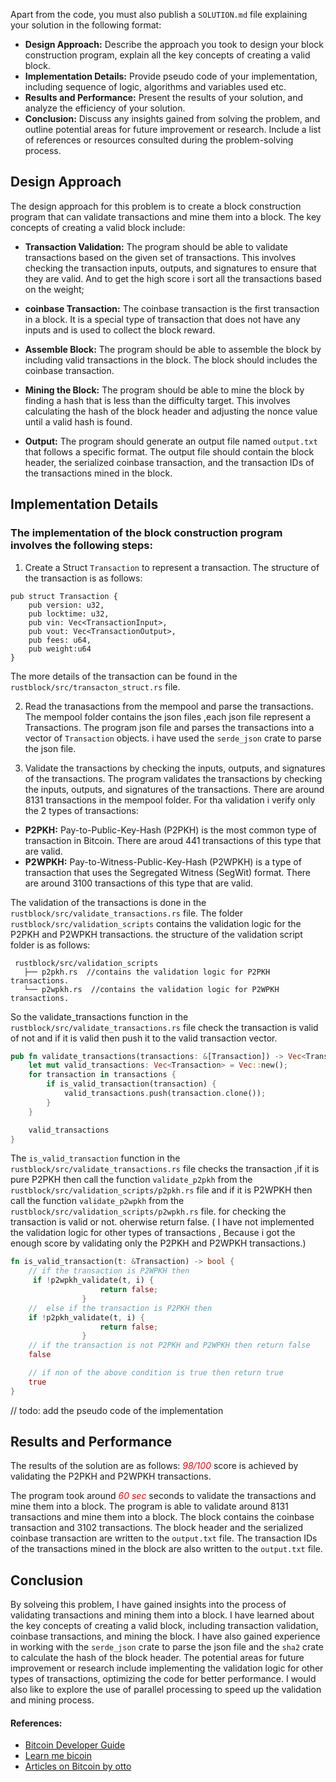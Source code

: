 Apart from the code, you must also publish a `SOLUTION.md` file explaining your solution in the following format:
- **Design Approach:** Describe the approach you took to design your block construction program, explain all the key concepts of creating a valid block.
- **Implementation Details:** Provide pseudo code of your implementation, including sequence of logic, algorithms and variables used etc.
- **Results and Performance:** Present the results of your solution, and analyze the efficiency of your solution.
- **Conclusion:** Discuss any insights gained from solving the problem, and outline potential areas for future improvement or research. Include a list of references or resources consulted during the problem-solving process.


## Design Approach
The design approach for this problem is to create a block construction program that can validate transactions and mine them into a block. The key concepts of creating a valid block include:

- **Transaction Validation:** The program should be able to validate transactions based on the given set of transactions. This involves checking the transaction inputs, outputs, and signatures to ensure that they are valid. And to get the high score i sort all the transactions based on the weight;

- **coinbase Transaction:** The coinbase transaction is the first transaction in a block. It is a special type of transaction that does not have any inputs and is used to collect the block reward. 

- **Assemble Block:** The program should be able to assemble the block by including valid transactions in the block. The block should  includes the coinbase transaction.

- **Mining the Block:** The program should be able to mine the block by finding a hash that is less than the difficulty target. This involves calculating the hash of the block header and adjusting the nonce value until a valid hash is found.

- **Output:** The program should generate an output file named `output.txt` that follows a specific format. The output file should contain the block header, the serialized coinbase transaction, and the transaction IDs of the transactions mined in the block.

## Implementation Details

### The implementation of the block construction program involves the following steps:

1. Create a Struct `Transaction` to represent a transaction. The structure of the transaction is as follows:
```
pub struct Transaction {
    pub version: u32,
    pub locktime: u32,
    pub vin: Vec<TransactionInput>,
    pub vout: Vec<TransactionOutput>,
    pub fees: u64,
    pub weight:u64
}
```
The more details of the transaction can be found in the `rustblock/src/transacton_struct.rs` file.

2. Read the tranasactions from the mempool and parse the transactions. The mempool folder contains the json files  ,each json file represent a Transactions. The program json file and parses the transactions into a vector of `Transaction` objects.
i have used the `serde_json` crate to parse the json file.

3. Validate the transactions by checking the inputs, outputs, and signatures of the transactions. The program validates the transactions by checking the inputs, outputs, and signatures of the transactions. 
There are around 8131 transactions in the mempool folder. For tha validation i verify only the 2 types of transactions:
- **P2PKH:** Pay-to-Public-Key-Hash (P2PKH) is the most common type of transaction in Bitcoin. There are aroud 441 transactions of this type that are valid.
- **P2WPKH:** Pay-to-Witness-Public-Key-Hash (P2WPKH) is a type of transaction that uses the Segregated Witness (SegWit) format. There are around 3100 transactions of this type that are valid.

 The validation of the transactions is done in the `rustblock/src/validate_transactions.rs` file.
 The folder `rustblock/src/validation_scripts` contains the validation logic  for the P2PKH and P2WPKH transactions.
 the structure of the validation script folder is as follows:
 ```
  rustblock/src/validation_scripts  
    ├── p2pkh.rs  //contains the validation logic for P2PKH transactions.
    └── p2wpkh.rs  //contains the validation logic for P2WPKH transactions.
```
So the validate_transactions function in the `rustblock/src/validate_transactions.rs` file check the transaction is valid of not and if it is valid then push it to the valid transaction vector.
```rust
pub fn validate_transactions(transactions: &[Transaction]) -> Vec<Transaction> {
    let mut valid_transactions: Vec<Transaction> = Vec::new();
    for transaction in transactions {
        if is_valid_transaction(transaction) {
            valid_transactions.push(transaction.clone());
        }
    }

    valid_transactions
}
```
The `is_valid_transaction` function in the `rustblock/src/validate_transactions.rs` file checks the transaction ,if it is pure P2PKH then call the function `validate_p2pkh` from the `rustblock/src/validation_scripts/p2pkh.rs` file and if it is P2WPKH then call the function `validate_p2wpkh` from the `rustblock/src/validation_scripts/p2wpkh.rs` file. for checking the transaction is valid or not. oherwise return false. ( I have not implemented the validation logic for other types of transactions , Because i got the enough score by validating only the P2PKH and P2WPKH transactions.)

```rust
fn is_valid_transaction(t: &Transaction) -> bool {
    // if the transaction is P2WPKH then
     if !p2wpkh_validate(t, i) {
                    return false;
                }
    //  else if the transaction is P2PKH then
    if !p2pkh_validate(t, i) {
                    return false;
                }
    // if the transaction is not P2PKH and P2WPKH then return false
    false

    // if non of the above condition is true then return true
    true
}
```

// todo: add the pseudo code of the implementation












## Results and Performance 
The results of the solution are as follows: <span  style="color:red "> *98/100* </span>   score is achieved by validating the P2PKH and P2WPKH transactions. 

The program took around  <span  style="color:red "> *60 sec* </span>  seconds to validate the transactions and mine them into a block. The program is able to validate around 8131 transactions and mine them into a block. The block contains the coinbase transaction and 3102 transactions. The block header and the serialized coinbase transaction are written to the `output.txt` file. The transaction IDs of the transactions mined in the block are also written to the `output.txt` file.


## Conclusion
 By solveing this problem, I have gained insights into the process of validating transactions and mining them into a block. I have learned about the key concepts of creating a valid block, including transaction validation, coinbase transactions, and mining the block. I have also gained experience in working with the `serde_json` crate to parse the json file and the `sha2` crate to calculate the hash of the block header.
The potential areas for future improvement or research include implementing the validation logic for other types of transactions, optimizing the code for better performance. I would also like to explore the use of parallel processing to speed up the validation and mining process.

#### References:
- [Bitcoin Developer Guide](https://developer.bitcoin.org/)
- [Learn me bicoin](https://learnmeabitcoin.com/)
- [ Articles on Bitcoin by otto ](https://medium.com/@ottosch)